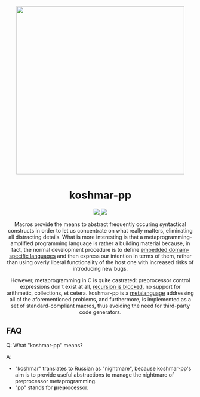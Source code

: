 <div align="center">
  <img src="logo.png" width="450px">
  <h1>koshmar-pp</h1>
  <a href="https://github.com/Hirrolot/koshmar-pp/actions">
    <img src="https://github.com/Hirrolot/koshmar-pp/workflows/C/C++%20CI/badge.svg">
  </a>
  <a href="https://hirrolot.github.io/koshmar-pp/">
    <img src="https://img.shields.io/badge/docs-Doxygen-blue">
  </a>

  Macros provide the means to abstract frequently occuring syntactical constructs in order to let us concentrate on what really matters, eliminating all distracting details. What is more interesting is that a metaprogramming-amplified programming language is rather a building material because, in fact, the normal development procedure is to define [embedded domain-specific languages] and then express our intention in terms of them, rather than using overly liberal functionality of the host one with increased risks of introducing new bugs.

  However, metaprogramming in C is quite castrated: preprocessor control expressions don't exist at all, [recursion is blocked], no support for arithmetic, collections, et cetera. koshmar-pp is a [metalanguage] addressing all of the aforementioned problems, and furthermore, is implemented as a set of standard-compliant macros, thus avoiding the need for third-party code generators.
</div>

[embedded domain-specific languages]: https://en.wikipedia.org/wiki/Domain-specific_language
[recursion is blocked]: https://github.com/pfultz2/Cloak/wiki/C-Preprocessor-tricks,-tips,-and-idioms#recursion
[metalanguage]: https://en.wikipedia.org/wiki/Metalanguage

## FAQ

Q: What "koshmar-pp" means?

A:

 - "koshmar" translates to Russian as "nightmare", because koshmar-pp's aim is to provide useful abstractions to manage the nightmare of preprocessor metaprogramming.
 - "pp" stands for **p**re**p**rocessor.
